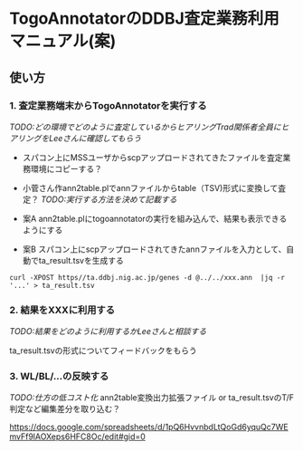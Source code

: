 # TogoAnnotatorのDDBJ査定業務利用マニュアル(案)

## 使い方

### 1. 査定業務端末からTogoAnnotatorを実行する
*TODO:どの環境でどのように査定しているからヒアリングTrad関係者全員にヒアリングをLeeさんに確認してもらう*
* スパコン上にMSSユーザからscpアップロードされてきたファイルを査定業務環境にコピーする？
* 小菅さん作ann2table.plでannファイルからtable（TSV)形式に変換して査定？
*TODO:実行する方法を決めて記載する*

* 案A
ann2table.plにtogoannotatorの実行を組み込んで、結果も表示できるようにする

* 案B
スパコン上にscpアップロードされてきたannファイルを入力として、自動でta_result.tsvを生成する
```
curl -XPOST https//ta.ddbj.nig.ac.jp/genes -d @../../xxx.ann  |jq -r '...' > ta_result.tsv
```

### 2. 結果をXXXに利用する
*TODO:結果をどのように利用するかLeeさんと相談する*

ta_result.tsvの形式についてフィードバックをもらう

### 3. WL/BL/...の反映する
*TODO:仕方の低コスト化*
ann2table変換出力拡張ファイル or ta_result.tsvのT/F判定など編集差分を取り込む？

https://docs.google.com/spreadsheets/d/1pQ6HvvnbdLtQoGd6yquQc7WEmvFf9lAOXeps6HFC8Oc/edit#gid=0